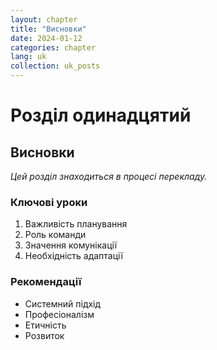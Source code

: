 ```yaml
---
layout: chapter
title: "Висновки"
date: 2024-01-12
categories: chapter
lang: uk
collection: uk_posts
---
```


# Розділ одинадцятий

## Висновки

*Цей розділ знаходиться в процесі перекладу.*

### Ключові уроки

1. Важливість планування
2. Роль команди
3. Значення комунікації
4. Необхідність адаптації

### Рекомендації

- Системний підхід
- Професіоналізм
- Етичність
- Розвиток 